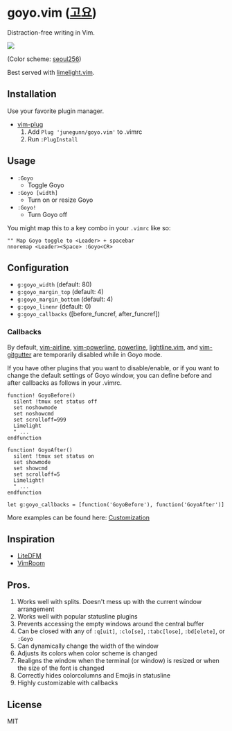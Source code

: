 goyo.vim ([고요](http://en.wiktionary.org/wiki/고요하다))
=========================================================

Distraction-free writing in Vim.

![](https://raw.github.com/junegunn/i/master/goyo.png)

(Color scheme: [seoul256](https://github.com/junegunn/seoul256.vim))

Best served with [limelight.vim](https://github.com/junegunn/limelight.vim).

Installation
------------

Use your favorite plugin manager.

- [vim-plug](https://github.com/junegunn/vim-plug)
  1. Add `Plug 'junegunn/goyo.vim'` to .vimrc
  2. Run `:PlugInstall`

Usage
-----

- `:Goyo`
    - Toggle Goyo
- `:Goyo [width]`
    - Turn on or resize Goyo
- `:Goyo!`
    - Turn Goyo off

You might map this to a key combo in your `.vimrc` like so:
```vim
"" Map Goyo toggle to <Leader> + spacebar
nnoremap <Leader><Space> :Goyo<CR>  
```

Configuration
-------------

- `g:goyo_width` (default: 80)
- `g:goyo_margin_top` (default: 4)
- `g:goyo_margin_bottom` (default: 4)
- `g:goyo_linenr` (default: 0)
- `g:goyo_callbacks` ([before_funcref, after_funcref])

### Callbacks

By default, [vim-airline](https://github.com/bling/vim-airline),
[vim-powerline](https://github.com/Lokaltog/vim-powerline),
[powerline](https://github.com/Lokaltog/powerline),
[lightline.vim](https://github.com/itchyny/lightline.vim), and
[vim-gitgutter](https://github.com/airblade/vim-gitgutter) are temporarily
disabled while in Goyo mode.

If you have other plugins that you want to disable/enable, or if you want to
change the default settings of Goyo window, you can define before and after
callbacks as follows in your .vimrc.

```vim
function! GoyoBefore()
  silent !tmux set status off
  set noshowmode
  set noshowcmd
  set scrolloff=999
  Limelight
  " ...
endfunction

function! GoyoAfter()
  silent !tmux set status on
  set showmode
  set showcmd
  set scrolloff=5
  Limelight!
  " ...
endfunction

let g:goyo_callbacks = [function('GoyoBefore'), function('GoyoAfter')]
```

More examples can be found here:
[Customization](https://github.com/junegunn/goyo.vim/wiki/Customization)

Inspiration
-----------

- [LiteDFM](https://github.com/bilalq/lite-dfm)
- [VimRoom](http://projects.mikewest.org/vimroom/)

Pros.
-----

1. Works well with splits. Doesn't mess up with the current window arrangement
1. Works well with popular statusline plugins
1. Prevents accessing the empty windows around the central buffer
1. Can be closed with any of `:q[uit]`, `:clo[se]`, `:tabc[lose]`, `:bd[elete]`,
   or `:Goyo`
1. Can dynamically change the width of the window
1. Adjusts its colors when color scheme is changed
1. Realigns the window when the terminal (or window) is resized or when the size
   of the font is changed
1. Correctly hides colorcolumns and Emojis in statusline
1. Highly customizable with callbacks

License
-------

MIT

